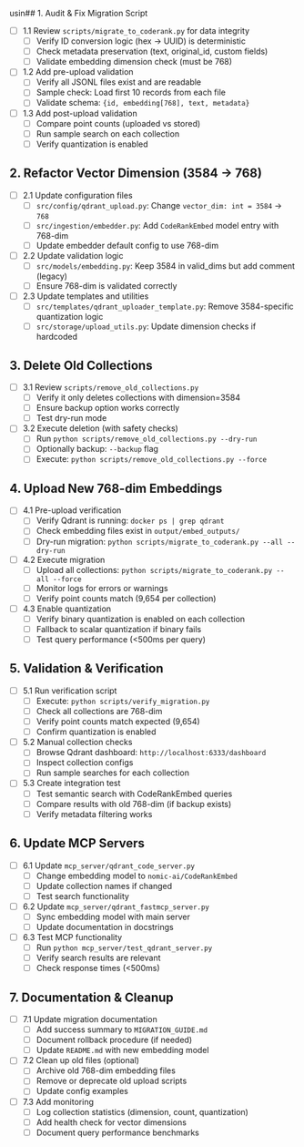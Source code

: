 usin## 1. Audit & Fix Migration Script
- [ ] 1.1 Review `scripts/migrate_to_coderank.py` for data integrity
  - [ ] Verify ID conversion logic (hex → UUID) is deterministic
  - [ ] Check metadata preservation (text, original_id, custom fields)
  - [ ] Validate embedding dimension check (must be 768)
- [ ] 1.2 Add pre-upload validation
  - [ ] Verify all JSONL files exist and are readable
  - [ ] Sample check: Load first 10 records from each file
  - [ ] Validate schema: `{id, embedding[768], text, metadata}`
- [ ] 1.3 Add post-upload validation
  - [ ] Compare point counts (uploaded vs stored)
  - [ ] Run sample search on each collection
  - [ ] Verify quantization is enabled

## 2. Refactor Vector Dimension (3584 → 768)
- [ ] 2.1 Update configuration files
  - [ ] `src/config/qdrant_upload.py`: Change `vector_dim: int = 3584` → `768`
  - [ ] `src/ingestion/embedder.py`: Add `CodeRankEmbed` model entry with 768-dim
  - [ ] Update embedder default config to use 768-dim
- [ ] 2.2 Update validation logic
  - [ ] `src/models/embedding.py`: Keep 3584 in valid_dims but add comment (legacy)
  - [ ] Ensure 768-dim is validated correctly
- [ ] 2.3 Update templates and utilities
  - [ ] `src/templates/qdrant_uploader_template.py`: Remove 3584-specific quantization logic
  - [ ] `src/storage/upload_utils.py`: Update dimension checks if hardcoded

## 3. Delete Old Collections
- [ ] 3.1 Review `scripts/remove_old_collections.py`
  - [ ] Verify it only deletes collections with dimension=3584
  - [ ] Ensure backup option works correctly
  - [ ] Test dry-run mode
- [ ] 3.2 Execute deletion (with safety checks)
  - [ ] Run `python scripts/remove_old_collections.py --dry-run`
  - [ ] Optionally backup: `--backup` flag
  - [ ] Execute: `python scripts/remove_old_collections.py --force`

## 4. Upload New 768-dim Embeddings
- [ ] 4.1 Pre-upload verification
  - [ ] Verify Qdrant is running: `docker ps | grep qdrant`
  - [ ] Check embedding files exist in `output/embed_outputs/`
  - [ ] Dry-run migration: `python scripts/migrate_to_coderank.py --all --dry-run`
- [ ] 4.2 Execute migration
  - [ ] Upload all collections: `python scripts/migrate_to_coderank.py --all --force`
  - [ ] Monitor logs for errors or warnings
  - [ ] Verify point counts match (9,654 per collection)
- [ ] 4.3 Enable quantization
  - [ ] Verify binary quantization is enabled on each collection
  - [ ] Fallback to scalar quantization if binary fails
  - [ ] Test query performance (<500ms per query)

## 5. Validation & Verification
- [ ] 5.1 Run verification script
  - [ ] Execute: `python scripts/verify_migration.py`
  - [ ] Check all collections are 768-dim
  - [ ] Verify point counts match expected (9,654)
  - [ ] Confirm quantization is enabled
- [ ] 5.2 Manual collection checks
  - [ ] Browse Qdrant dashboard: `http://localhost:6333/dashboard`
  - [ ] Inspect collection configs
  - [ ] Run sample searches for each collection
- [ ] 5.3 Create integration test
  - [ ] Test semantic search with CodeRankEmbed queries
  - [ ] Compare results with old 768-dim (if backup exists)
  - [ ] Verify metadata filtering works

## 6. Update MCP Servers
- [ ] 6.1 Update `mcp_server/qdrant_code_server.py`
  - [ ] Change embedding model to `nomic-ai/CodeRankEmbed`
  - [ ] Update collection names if changed
  - [ ] Test search functionality
- [ ] 6.2 Update `mcp_server/qdrant_fastmcp_server.py`
  - [ ] Sync embedding model with main server
  - [ ] Update documentation in docstrings
- [ ] 6.3 Test MCP functionality
  - [ ] Run `python mcp_server/test_qdrant_server.py`
  - [ ] Verify search results are relevant
  - [ ] Check response times (<500ms)

## 7. Documentation & Cleanup
- [ ] 7.1 Update migration documentation
  - [ ] Add success summary to `MIGRATION_GUIDE.md`
  - [ ] Document rollback procedure (if needed)
  - [ ] Update `README.md` with new embedding model
- [ ] 7.2 Clean up old files (optional)
  - [ ] Archive old 768-dim embedding files
  - [ ] Remove or deprecate old upload scripts
  - [ ] Update config examples
- [ ] 7.3 Add monitoring
  - [ ] Log collection statistics (dimension, count, quantization)
  - [ ] Add health check for vector dimensions
  - [ ] Document query performance benchmarks
